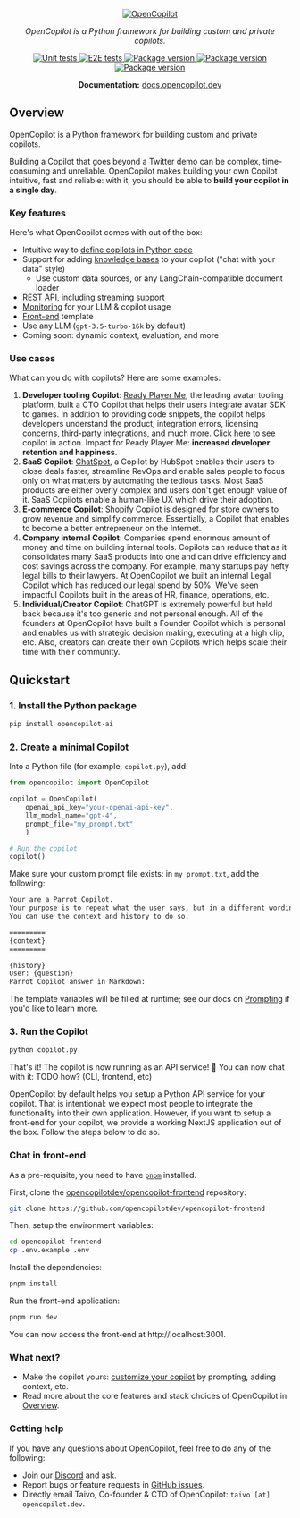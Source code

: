 <p align="center">
  <a href="https://docs.opencopilot.dev"><img src="https://github.com/opencopilotdev/opencopilot/assets/5147210/ff01df76-45f5-4c91-a4ef-cd9fcd73a971" alt="OpenCopilot"></a>
</p>
<p align="center">
    <em>OpenCopilot is a Python framework for building custom and private copilots.</em>
</p>
<p align="center">

<a href="https://github.com/opencopilotdev/opencopilot/actions/workflows/unit_test.yml" target="_blank">
    <img src="https://github.com/opencopilotdev/opencopilot/actions/workflows/unit_test.yml/badge.svg" alt="Unit tests">
</a>

<a href="https://github.com/opencopilotdev/opencopilot/actions/workflows/e2e_test_full.yml" target="_blank">
    <img src="https://github.com/opencopilotdev/opencopilot/actions/workflows/e2e_test_full.yml/badge.svg" alt="E2E tests">
</a>

<a href="https://twitter.com/OpenCopilot" target="_blank">
    <img src="https://img.shields.io/twitter/url/https/twitter.com/opencopilot.svg?style=social&label=Follow%20%40OpenCopilot" alt="Package version">
</a>

<a href="https://discord.gg/AmdF5d94vE" target="_blank">
    <img src="https://img.shields.io/discord/1133675019478782072?logo=discord&label=OpenCopilot" alt="Package version">
</a>

<a href="https://pypi.org/project/opencopilot-ai" target="_blank">
    <img src="https://img.shields.io/pypi/v/opencopilot-ai?color=%2334D058&label=pypi%20package" alt="Package version">
</a>
</p>

<p align="center">
  <b>Documentation:</b> <a href="https://docs.opencopilot.dev/">docs.opencopilot.dev</a>
</p>


## Overview

OpenCopilot is a Python framework for building custom and private copilots.

Building a Copilot that goes beyond a Twitter demo can be complex, time-consuming and unreliable. OpenCopilot makes building your own Copilot intuitive, fast and reliable: with it, you should be able to **build your copilot in a single day**.

### Key features

Here's what OpenCopilot comes with out of the box:

* Intuitive way to [define copilots in Python code](/welcome/getting-started)
* Support for adding [knowledge bases](/improve/knowledge-base) to your copilot ("chat with your data" style)
    * Use custom data sources, or any LangChain-compatible document loader
* [REST API](/integrate/rest-api), including streaming support
* [Monitoring](/integrate/monitoring) for your LLM & copilot usage
* [Front-end](https://github.com/opencopilotdev/opencopilot-frontend) template
* Use any LLM (`gpt-3.5-turbo-16k` by default)
* Coming soon: dynamic context, evaluation, and more


### Use cases

What can you do with copilots? Here are some examples:

1.  **Developer tooling Copilot**: [Ready Player Me](https://readyplayerdev.me/), the leading avatar tooling platform, built a CTO Copilot that helps their users integrate avatar SDK to games. In addition to providing code snippets, the copilot helps developers understand the product, integration errors, licensing concerns, third-party integrations, and much more. Click [here](https://rpm.opencopilot.dev/) to see copilot in action. Impact for Ready Player Me: **increased developer retention and happiness.**
2.  **SaaS Copilot**: [ChatSpot](https://chatspot.ai/), a Copilot by HubSpot enables their users to close deals faster, streamline RevOps and enable sales people to focus only on what matters by automating the tedious tasks. Most SaaS products are either overly complex and users don't get enough value of it. SaaS Copilots enable a human-like UX which drive their adoption.
3.  **E-commerce Copilot**: [Shopify](https://www.shopify.com/magic) Copilot is designed for store owners to grow revenue and simplify commerce. Essentially, a Copilot that enables to become a better entrepreneur on the Internet.
4.  **Company internal Copilot**: Companies spend enormous amount of money and time on building internal tools. Copilots can reduce that as it consolidates many SaaS products into one and can drive efficiency and cost savings across the company. For example, many startups pay hefty legal bills to their lawyers. At OpenCopilot we built an internal Legal Copilot which has reduced our legal spend by 50%. We've seen impactful Copilots built in the areas of HR, finance, operations, etc.
5.  **Individual/Creator Copilot**: ChatGPT is extremely powerful but held back because it's too generic and not personal enough. All of the founders at OpenCopilot have built a Founder Copilot which is personal and enables us with strategic decision making, executing at a high clip, etc. Also, creators can create their own Copilots which helps scale their time with their community.


## Quickstart

### 1. Install the Python package

```bash
pip install opencopilot-ai
```

### 2. Create a minimal Copilot

Into a Python file (for example, `copilot.py`), add:


```python
from opencopilot import OpenCopilot

copilot = OpenCopilot(
    openai_api_key="your-openai-api-key",
    llm_model_name="gpt-4",
    prompt_file="my_prompt.txt"
    )

# Run the copilot
copilot()
```

Make sure your custom prompt file exists: in `my_prompt.txt`, add the following:

```txt
Your are a Parrot Copilot.
Your purpose is to repeat what the user says, but in a different wording.
You can use the context and history to do so.

=========
{context}
=========

{history}
User: {question}
Parrot Copilot answer in Markdown:
```

The template variables will be filled at runtime; see our docs on [Prompting](https://docs.opencopilot.dev/improve/prompting) if you'd like to learn more.

### 3. Run the Copilot

```bash
python copilot.py
```

That's it! The copilot is now running as an API service! 🎉 You can now chat with it: TODO how? (CLI, frontend, etc)

OpenCopilot by default helps you setup a Python API service for your copilot. That is intentional: we expect most people to integrate the functionality into their own application. However, if you want to setup a front-end for your copilot, we provide a working NextJS application out of the box. Follow the steps below to do so.


### Chat in front-end

As a pre-requisite, you need to have [`pnpm`](https://pnpm.io/) installed.

First, clone the [opencopilotdev/opencopilot-frontend](https://github.com/opencopilotdev/opencopilot-frontend) repository:

```bash
git clone https://github.com/opencopilotdev/opencopilot-frontend
```

Then, setup the environment variables:

```bash
cd opencopilot-frontend
cp .env.example .env
```

Install the dependencies:

```bash
pnpm install
```

Run the front-end application:

```bash
pnpm run dev
```

You can now access the front-end at http://localhost:3001.

### What next?

* Make the copilot yours: [customize your copilot](https://docs.opencopilot.dev/improve/customize-your-copilot) by prompting, adding context, etc.
* Read more about the core features and stack choices of OpenCopilot in [Overview](https://docs.opencopilot.dev/welcome/overview).

### Getting help

If you have any questions about OpenCopilot, feel free to do any of the following:

* Join our [Discord](https://discord.gg/AmdF5d94vE) and ask.
* Report bugs or feature requests in [GitHub issues](https://github.com/opencopilotdev/opencopilot/issues).
* Directly email Taivo, Co-founder & CTO of OpenCopilot: `taivo [at] opencopilot.dev`.

